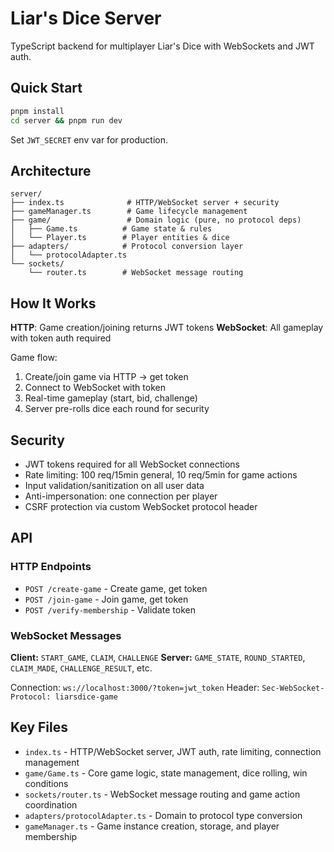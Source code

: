 # Liar's Dice Server

TypeScript backend for multiplayer Liar's Dice with WebSockets and JWT auth.

## Quick Start
```bash
pnpm install
cd server && pnpm run dev
```

Set `JWT_SECRET` env var for production.

## Architecture

```
server/
├── index.ts              # HTTP/WebSocket server + security
├── gameManager.ts        # Game lifecycle management
├── game/                 # Domain logic (pure, no protocol deps)
│   ├── Game.ts          # Game state & rules
│   └── Player.ts        # Player entities & dice
├── adapters/            # Protocol conversion layer
│   └── protocolAdapter.ts
└── sockets/
    └── router.ts        # WebSocket message routing
```

## How It Works

**HTTP**: Game creation/joining returns JWT tokens
**WebSocket**: All gameplay with token auth required

Game flow:
1. Create/join game via HTTP → get token
2. Connect to WebSocket with token
3. Real-time gameplay (start, bid, challenge)
4. Server pre-rolls dice each round for security

## Security

- JWT tokens required for all WebSocket connections
- Rate limiting: 100 req/15min general, 10 req/5min for game actions
- Input validation/sanitization on all user data
- Anti-impersonation: one connection per player
- CSRF protection via custom WebSocket protocol header

## API

### HTTP Endpoints
- `POST /create-game` - Create game, get token
- `POST /join-game` - Join game, get token  
- `POST /verify-membership` - Validate token

### WebSocket Messages
**Client:** `START_GAME`, `CLAIM`, `CHALLENGE`
**Server:** `GAME_STATE`, `ROUND_STARTED`, `CLAIM_MADE`, `CHALLENGE_RESULT`, etc.

Connection: `ws://localhost:3000/?token=jwt_token`
Header: `Sec-WebSocket-Protocol: liarsdice-game`

## Key Files

- `index.ts` - HTTP/WebSocket server, JWT auth, rate limiting, connection management
- `game/Game.ts` - Core game logic, state management, dice rolling, win conditions
- `sockets/router.ts` - WebSocket message routing and game action coordination
- `adapters/protocolAdapter.ts` - Domain to protocol type conversion
- `gameManager.ts` - Game instance creation, storage, and player membership
